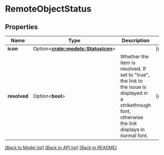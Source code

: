 # RemoteObjectStatus

## Properties

Name | Type | Description | Notes
------------ | ------------- | ------------- | -------------
**icon** | Option<[**crate::models::StatusIcon**](Status_icon.md)> |  | [optional]
**resolved** | Option<**bool**> | Whether the item is resolved. If set to \"true\", the link to the issue is displayed in a strikethrough font, otherwise the link displays in normal font. | [optional]

[[Back to Model list]](../README.md#documentation-for-models) [[Back to API list]](../README.md#documentation-for-api-endpoints) [[Back to README]](../README.md)


